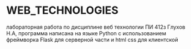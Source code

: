 # WEB_TECHNOLOGIES
лабораторная работа по дисциплине веб технологии ПИ 412з Глухов Н.А,
программа написана на языке Python с использованием фреймворка Flask для серверной части и html css для клиентской
